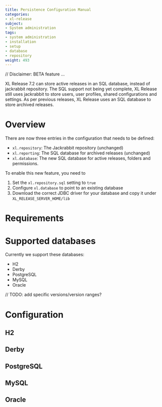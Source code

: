 ```yaml
---
title: Persistence Configuration Manual
categories:
- xl-release
subject:
- System administration
tags:
- system administration
- installation
- setup
- database
- repository
weight: 493
---
```


// Disclaimer: BETA feature ...

XL Release 7.2 can store active releases in an SQL database, instead of jackrabbit repository.
The SQL support not being yet complete, XL Release still uses jackrabbit to store users, user profiles, shared configurations and settings.
As per previous releases, XL Release uses an SQL database to store archived releases.

# Overview

There are now three entries in the configuration that needs to be defined:

* `xl.repository`: The Jackrabbit repository (unchanged)
* `xl.reporting`: The SQL database for archived releases (unchanged)
* `xl.database`: The new SQL database for active releases, folders and permissions.

To enable this new feature, you need to

1. Set the `xl.repository.sql` setting to `true`
2. Configure `xl.database` to point to an existing database
3. Download the correct JDBC driver for your database and copy it under `XL_RELEASE_SERVER_HOME/lib`


# Requirements

# Supported databases

Currently we support these databases:

* H2
* Derby
* PostgreSQL
* MySQL
* Oracle

// TODO: add specific versions/version ranges?

# Configuration

## H2

## Derby

## PostgreSQL

## MySQL

## Oracle